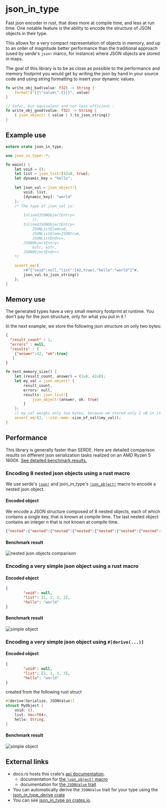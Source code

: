 # json_in_type

Fast json encoder in rust, that does more at compile time, and less at run time.
One notable feature is the ability to encode the structure of JSON objects in their type.

This allows for a very compact representation of objects in memory, and up to an order of magnitude better performance
than the traditional approach (used by serde's `json!` marco, for instance) where JSON objects are stored in maps.

The goal of this library is to be as close as possible to the performance
and memory footprint you would get by writing the json by hand in your source code
and using string formatting to insert your dynamic values.

```rust
fn write_obj_bad(value: f32) -> String { 
    format!("{{\"value\":{}}}", value)
}

// Safer, but equivalent and not less efficient :
fn write_obj_good(value: f32) -> String {
    ( json_object! { value } ).to_json_string()
}
```

## Example use

```rust
extern crate json_in_type;

use json_in_type::*;

fn main() {
    let void = ();
    let list = json_list![42u8, true];
    let dynamic_key = "hello";
    
    let json_val = json_object!{
        void, list,
        [dynamic_key]: "world"
    };
    /* The type of json_val is:
    
        InlinedJSONObjectEntry<
            (),
        InlinedJSONObjectEntry<
            JSONListElem<u8,
            JSONListElem<JSONtrue,
            JSONListEnd>>>,
        JSONObjectEntry<
            &str, &str,
        JSONObjectEnd>>>
    */

    assert_eq!(
        r#"{"void":null,"list":[42,true],"hello":"world"}"#,
        json_val.to_json_string()
    );
}
```

## Memory use
The generated types have a very small memory footprint at runtime.
You don't pay for the json structure, only for what you put in it !

In the next example, we store the following json structure on only two bytes:
```json
{
  "result_count" : 1,
  "errors" : null,
  "results" : [
    {"answer":42, "ok":true}
   ]
}
```

```rust
fn test_memory_size() {
    let (result_count, answer) = (1u8, 42u8);
    let my_val = json_object! {
        result_count,
        errors: null,
        results: json_list![
            json_object!{answer, ok: true}
        ]
    };
    // my_val weighs only two bytes, because we stored only 2 u8 in it
    assert_eq!(2, ::std::mem::size_of_val(&my_val));
}
```
## Performance

This library is generally faster than SERDE.
Here are detailed comparison results on different json serialization tasks realized on an  AMD Ryzen 5 1600X.
[See detailed benchmark results.](https://lovasoa.github.io/json_in_type/docs/criterion/report/)

### Encoding 8 nested json objects using a rust macro

We use serde's
[`json!`](https://docs.serde.rs/serde_json/macro.json.html)
and json_in_type's
[`json_object!`](https://docs.rs/json_in_type/0.1.2/json_in_type/macro.json_object.html)
macro to encode a nested json object.

#### Encoded object
We encode a JSON structure composed of 8 nested objects, each of 
which contains a single key, that is known at compile time.
The last nested object contains an integer *n* that is not known at compile time.
```json
{"nested":{"nested":{"nested":{"nested":{"nested":{"nested":{"nested":{"nested":{"value":n}}}}}}}}}
```

#### Benchmark result
![nested json objects comparison](https://lovasoa.github.io/json_in_type/docs/criterion/encode%20nested%20objects/report/violin.svg)

### Encoding a very simple json object using a rust macro

#### Encoded object
```json
{
        "void": null,
        "list": [1, 2, 3, 3],
        "hello": "world"
}
```

#### Benchmark result
![simple object](https://lovasoa.github.io/json_in_type/docs/criterion/encode%20simple%20object%20with%20macro/report/violin.svg)

### Encoding a very simple json object using `#[derive(...)]`

#### Encoded object
```json
{
        "void": null,
        "list": [1, 2, 3, 3],
        "hello": "world"
}
```

created from the following rust struct

```rust
#[derive(Serialize, JSONValue)]
struct MyObject {
    void: (),
    list: Vec<f64>,
    hello: String,
}
```

#### Benchmark result
![simple object](https://lovasoa.github.io/json_in_type/docs/criterion/encode%20simple%20object%20with%20derive/report/violin.svg)

## External links

 * docs.rs hosts this crate's [api documentation](https://docs.rs/json_in_type).
    * documentation for [the `json_object!` macro](https://docs.rs/json_in_type/0.1.2/json_in_type/macro.json_object.html)
    * documentation for [the `JSONValue` trait](https://docs.rs/json_in_type/0.1.2/json_in_type/json_value/trait.JSONValue.html)
 * You can automatically derive the `JSONValue` trait for your type using the [json_in_type_derive crate](https://docs.rs/json_in_type_derive)
 * You can see [json_in_type on crates.io](https://crates.io/crates/json_in_type).
